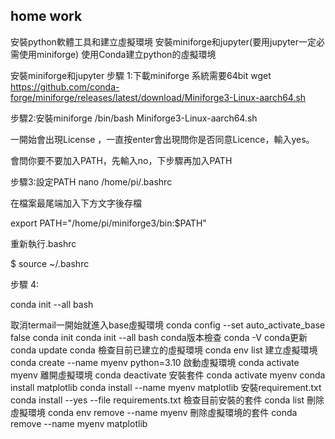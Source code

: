 ## home work
安裝python軟體工具和建立虛擬環境
安裝miniforge和jupyter(要用jupyter一定必需使用miniforge)
使用Conda建立python的虛擬環境

安裝miniforge和jupyter
步驟 1:下載miniforge 系統需要64bit
wget https://github.com/conda-forge/miniforge/releases/latest/download/Miniforge3-Linux-aarch64.sh

步驟2:安裝miniforge
/bin/bash Miniforge3-Linux-aarch64.sh

一開始會出現License ，一直按enter會出現問你是否同意Licence，輸入yes。

會問你要不要加入PATH，先輸入no，下步驟再加入PATH

步驟3:設定PATH
nano /home/pi/.bashrc

在檔案最尾端加入下方文字後存檔

export PATH="/home/pi/miniforge3/bin:$PATH"

重新執行.bashrc

$ source ~/.bashrc

步驟 4:

conda init --all bash

取消termail一開始就進入base虛擬環境
conda config --set auto_activate_base false
conda init
conda init --all bash
conda版本檢查
conda -V
conda更新
conda update conda
檢查目前已建立的虛擬環境
conda env list
建立虛擬環境
conda create --name myenv python=3.10
啟動虛擬環境
conda activate myenv
離開虛擬環境
conda deactivate
安裝套件
conda activate myenv
conda install matplotlib
conda install --name myenv matplotlib
安裝requirement.txt
conda install --yes --file requirements.txt
檢查目前安裝的套件
conda list
刪除虛擬環境
conda env remove --name myenv
刪除虛擬環境的套件
conda remove --name myenv matplotlib
